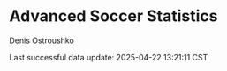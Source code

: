 # Advanced Soccer Statistics
Denis Ostroushko

<!-- gfm -->

Last successful data update: 2025-04-22 13:21:11 CST
